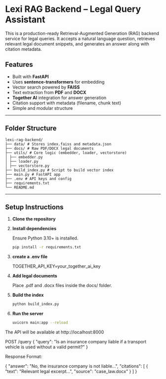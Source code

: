 # Lexi RAG Backend – Legal Query Assistant

This is a production-ready Retrieval-Augmented Generation (RAG) backend service for legal queries. It accepts a natural language question, retrieves relevant legal document snippets, and generates an answer along with citation metadata.

## Features

- Built with **FastAPI**
- Uses **sentence-transformers** for embedding
- Vector search powered by **FAISS**
- Text extraction from **PDF** and **DOCX**
- **Together AI** integration for answer generation
- Citation support with metadata (filename, chunk text)
- Simple and modular structure

---

## Folder Structure
    lexi-rag-backend/
    ├── data/ # Stores index.faiss and metadata.json
    ├── docs/ # Raw PDF/DOCX legal documents
    ├── utils/ # Core logic (embedder, loader, vectorstore)
    │ ├── embedder.py
    │ ├── loader.py
    │ ├── vectorstore.py
    ├── build_index.py # Script to build vector index
    ├── main.py # FastAPI app
    ├── .env # API keys and config
    ├── requirements.txt
    └── README.md


---

## Setup Instructions

1. **Clone the repository**


2. **Install dependencies**

      Ensure Python 3.10+ is installed.

      ```bash
      pip install -r requirements.txt
      ```

3. **create a .env file**

      TOGETHER_API_KEY=your_together_ai_key

4. **Add legal documents**

      Place .pdf and .docx files inside the docs/ folder.

4. **Build the index**

      ```bash
      python build_index.py
      ```
4. **Run the server**

      ```bash
      uvicorn main:app --reload
      ```

The API will be available at http://localhost:8000


POST /query
{
  "query": "Is an insurance company liable if a transport vehicle is used without a valid permit?"
}

Response Format:

{
  "answer": "No, the insurance company is not liable...",
  "citations": [
    {
      "text": "Relevant legal excerpt...",
      "source": "case_law.docx"
    }
  ]
}






